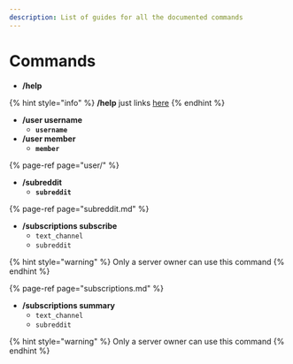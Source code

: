 ```yaml
---
description: List of guides for all the documented commands
---
```


# Commands

* **/help**

{% hint style="info" %}
**/help** just links [here](commands.md)
{% endhint %}

* **/user username**
  * **`username`**
* **/user member**
  * **`member`**

{% page-ref page="user/" %}

* **/subreddit** 
  * **`subreddit`**

{% page-ref page="subreddit.md" %}

* **/subscriptions subscribe**
  * `text_channel`
  * `subreddit`

{% hint style="warning" %}
Only a server owner can use this command
{% endhint %}

{% page-ref page="subscriptions.md" %}

* **/subscriptions summary**
  * `text_channel`
  * `subreddit`

{% hint style="warning" %}
Only a server owner can use this command
{% endhint %}

